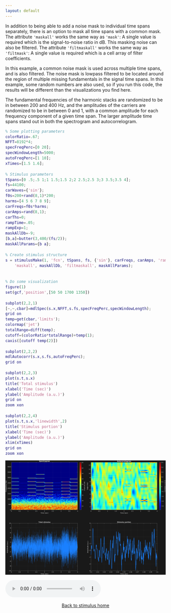 ```yaml
---
layout: default
---
```

In addition to being able to add a noise mask to individual time spans separately, there is an option to mask all time spans with a common mask. The attribute `'maskall'` works the same way as `'mask'`: A single value is required which is the signal-to-noise ratio in dB. This masking noise can also be filtered. The attribute `'filtmaskall'` works the same way as `'filtmask'`: A single value is required which is a cell array of filter coefficients.

In this example, a common noise mask is used across multiple time spans, and is also filtered. The noise mask is lowpass filtered to be located around the region of multiple missing fundamentals in the signal time spans. In this example, some random numbers are also used, so if you run this code, the results will be different than the visualizations you find here.

The fundamental frequencies of the harmonic stacks are randomized to be in between 200 and 400 Hz, and the amplitudes of the carriers are randomized to be in between 0 and 1, with a common amplitude for each frequency component of a given time span. The larger amplitude time spans stand out in both the spectrogram and autocorrelogram.

```matlab
% Some plotting parameters
colorRatio=.67;
NFFT=8192*4;
specFreqPerc=[0 20];
specWindowLength=5000;
autoFreqPerc=[1 10];
xTimes=[1.5 1.6];

% Stimulus parameters
tSpans=[0 .5;.5 1;1 1.5;1.5 2;2 2.5;2.5 3;3 3.5;3.5 4];
fs=44100;
carWaves={'sin'};
f0s=200+rand(8,1)*200;
harms=[4 5 6 7 8 9];
carFreqs=f0s*harms;
carAmps=rand(8,1);
carThs=0;
rampTime=.05;
rampExp=1;
maskAllDb=-9;
[b,a]=butter(3,400/(fs/2));
maskAllParams={b a};

% Create stimulus structure
s = stimulusMake(1, 'fcn', tSpans, fs, {'sin'}, carFreqs, carAmps, 'ramp', rampTime, rampExp, ...
    'maskall', maskAllDb, 'filtmaskall', maskAllParams);


% Do some visualization
figure(1)
set(gcf,'position',[50 50 1700 1350])

subplot(2,2,1)
[~,~,cbar]=mdlSpec(s.x,NFFT,s.fs,specFreqPerc,specWindowLength);
grid on
temp=get(cbar,'limits');
colormap('jet')
totalRange=diff(temp);
cutoff=(colorRatio*totalRange)+temp(1);
caxis([cutoff temp(2)])

subplot(2,2,2)
mdlAutocorr(s.x,s.fs,autoFreqPerc);
grid on

subplot(2,2,3)
plot(s.t,s.x)
title('Total stimulus')
xlabel('Time (sec)')
ylabel('Amplitude (a.u.)')
grid on
zoom xon

subplot(2,2,4)
plot(s.t,s.x,'linewidth',2)
title('Stimulus portion')
xlabel('Time (sec)')
ylabel('Amplitude (a.u.)')
xlim(xTimes)
grid on
zoom xon
```

![](pics/maskAll.png)

![](sounds/maskAll.mp3)

[<center>Back to stimulus home</center>](stimuli.html)